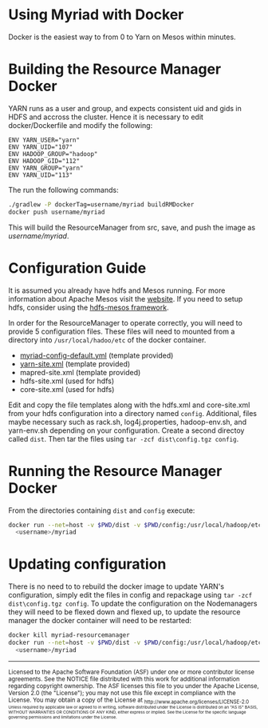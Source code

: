 # Using Myriad with Docker #
Docker is the easiest way to from 0 to Yarn on Mesos within minutes. 

# Building the Resource Manager Docker

YARN runs as a user and group, and expects consistent uid and gids in HDFS and accross the cluster.  Hence it is necessary 
to edit docker/Dockerfile and modify the following:
```
ENV YARN_USER="yarn"
ENV YARN_UID="107"
ENV HADOOP_GROUP="hadoop"
ENV HADOOP_GID="112"
ENV YARN_GROUP="yarn"
ENV YARN_UID="113"
```

The run the following commands:
```bash
./gradlew -P dockerTag=username/myriad buildRMDocker
docker push username/myriad
```

This will build the ResourceManager from src, save, and push the image as *username/myriad*.

# Configuration Guide

It is assumed you already have hdfs and Mesos running.  For more information about Apache Mesos visit the [website](http://mesos.apache.org). 
If you need to setup hdfs, consider using the [hdfs-mesos framework](https://github.com/mesosphere/hdfs).

In order for the ResourceManager to operate correctly, you will need to provide 5 configuration files. These files will 
need to mounted from a directory into `/usr/local/hadoo/etc` of the docker container.

* [myriad-config-default.yml](../myriad-scheduler/src/main/resources/myriad-config-default.yml) (template provided)
* [yarn-site.xml](../docs/samples/yarn-site.xml) (template provided)
* mapred-site.xml (template provided)
* hdfs-site.xml (used for hdfs)
* core-site.xml (used for hdfs)

Edit and copy the file templates along with the hdfs.xml and core-site.xml from your hdfs configuration into a directory named `config`.  Additional, files maybe necessary such as rack.sh, log4j.properties, 
hadoop-env.sh, and yarn-env.sh depending on your configuration. Create a second directoy called `dist`. Then tar the files using `tar -zcf dist\config.tgz config`.

# Running the Resource Manager Docker

From the directories containing `dist` and `config` execute:
```bash
docker run --net=host -v $PWD/dist -v $PWD/config:/usr/local/hadoop/etc/hadoop --name='myriad-resourcemanager' -t \
  <username>/myriad
```
# Updating configuration

There is no need to to rebuild the docker image to update YARN's configuration, simply edit the files in config and repackage using 
`tar -zcf dist\config.tgz config`.  To update the configuration on the Nodemanagers they will need to be flexed down and flexed up, to 
 update the resource manager the docker container will need to be restarted:

```bash
docker kill myriad-resourcemanager
docker run --net=host -v $PWD/dist -v $PWD/config:/usr/local/hadoop/etc/hadoop --name='myriad-resourcemanager' -t \
  <username>/myriad
```
 
---
<sub>
Licensed to the Apache Software Foundation (ASF) under one
or more contributor license agreements.  See the NOTICE file
distributed with this work for additional information
regarding copyright ownership.  The ASF licenses this file
to you under the Apache License, Version 2.0 (the
"License"); you may not use this file except in compliance
with the License.  You may obtain a copy of the License at

<sub>
  http://www.apache.org/licenses/LICENSE-2.0

<sub>
Unless required by applicable law or agreed to in writing,
software distributed under the License is distributed on an
"AS IS" BASIS, WITHOUT WARRANTIES OR CONDITIONS OF ANY
KIND, either express or implied.  See the License for the
specific language governing permissions and limitations
under the License.
